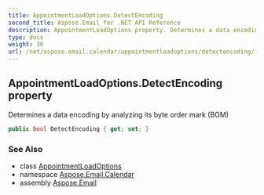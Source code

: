 ```yaml
---
title: AppointmentLoadOptions.DetectEncoding
second_title: Aspose.Email for .NET API Reference
description: AppointmentLoadOptions property. Determines a data encoding by analyzing its byte order mark BOM
type: docs
weight: 30
url: /net/aspose.email.calendar/appointmentloadoptions/detectencoding/
---
```

## AppointmentLoadOptions.DetectEncoding property

Determines a data encoding by analyzing its byte order mark (BOM)

```csharp
public bool DetectEncoding { get; set; }
```

### See Also

* class [AppointmentLoadOptions](../)
* namespace [Aspose.Email.Calendar](../../appointmentloadoptions/)
* assembly [Aspose.Email](../../../)


